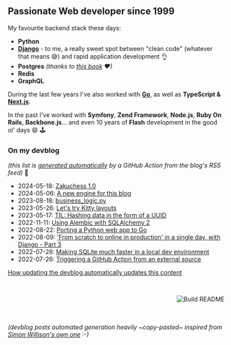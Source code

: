 ## Passionate Web developer since 1999

My favourite backend stack these days:

 - **Python**  
 - **[Django](https://www.djangoproject.com/)** - to me, a really sweet spot between "clean code" (whatever that means :sweat_smile:) and rapid application development :ok_hand:
 - **Postgres** _(thanks to [this book](https://theartofpostgresql.com/) ♥)_
 - **Redis**
 - **GraphQL**

During the last few years I've also worked with **[Go](https://go.dev/)**, as well as **TypeScript & [Next.js](https://nextjs.org/)**.

In the past I've worked with **Symfony**, **Zend Framework**, **Node.js**, **Ruby On Rails**, **Backbone.js**... and even 10 years of **Flash** development in the good ol' days :smile: :joystick:  

### On my devblog

_(this list is [generated automatically](https://github.com/olivierphi/olivierphi/blob/main/build_readme.py) by a GitHub Action from the blog's RSS feed)_ :robot: 

<!-- devblog starts -->
* 2024-05-18: [Zakuchess 1.0](https://devblog.dunsap.com/posts/2024/05-18---zakuchess-1.0/)
* 2024-05-06: [A new engine for this blog](https://devblog.dunsap.com/posts/2024/05-06---a-new-engine-for-this-blog/)
* 2023-08-18: [business_logic.py](https://devblog.dunsap.com/posts/2023/08-18---business_logic.py/)
* 2023-05-26: [Let's try Kitty layouts](https://devblog.dunsap.com/posts/2023/05-26---let-s-try-kitty-layouts/)
* 2023-05-17: [TIL: Hashing data in the form of a UUID](https://devblog.dunsap.com/posts/2023/05-17---til-content-hash-in-the-form-of-a-uuid/)
* 2022-11-11: [Using Alembic with SQLAlchemy 2](https://devblog.dunsap.com/posts/2022/11-11---using-alembic-with-with-sqlalchemy-2/)
* 2022-08-22: [Porting a Python web app to Go](https://devblog.dunsap.com/posts/2022/08-22---porting-a-python-web-app-to-go/)
* 2022-08-09: ['From scratch to online in production' in a single day, with Django - Part 3](https://devblog.dunsap.com/posts/2022/08-09---from-scratch-to-online-in-production-in-a-single-day-with-django-part-3/)
* 2022-07-28: [Making SQLite much faster in a local dev environment](https://devblog.dunsap.com/posts/2022/07-28---making-sqlite-much-faster-in-a-local-dev-environment/)
* 2022-07-26: [Triggering a GitHub Action from an external source](https://devblog.dunsap.com/posts/2022/07-26---triggering-a-github-action-from-an-external-source/)
<!-- devblog ends -->
<a href="https://devblog.dunsap.com/2022/07-26---triggering-a-github-action-from-an-external-source/">How updating the devblog automatically updates this content</a>

<br>

<a href="https://github.com/olivierphi/olivierphi/actions"><img src="https://github.com/olivierphi/olivierphi/workflows/Build%20README/badge.svg" align="right" alt="Build README"></a>


<br>
<br>
<br>

_(devblog posts automated generation heavily ~copy-pasted~ inspired from [Simon Willison's own one](https://simonwillison.net/2020/Jul/10/self-updating-profile-readme/) :-)_
